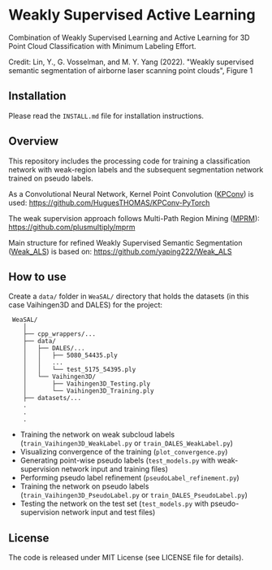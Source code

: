 # Weakly Supervised Active Learning
Combination of Weakly Supervised Learning and Active Learning for 3D Point Cloud Classification with Minimum Labeling Effort.

<p align="center">
  <src="[http://www.fillmurray.com/460/300](https://user-images.githubusercontent.com/51992212/178697796-4d9249c8-599e-4803-9ec8-cb0ae0f163e2.png)">
</p>

Credit: Lin, Y., G. Vosselman, and M. Y. Yang (2022). "Weakly supervised semantic segmentation of airborne laser scanning point clouds", Figure 1


## Installation
Please read the `INSTALL.md` file for installation instructions.


## Overview
This repository includes the processing code for training a classification network with weak-region labels and the subsequent segmentation network trained on pseudo labels. 

As a Convolutional Neural Network, Kernel Point Convolution ([KPConv](https://arxiv.org/abs/1904.08889)) is used:
https://github.com/HuguesTHOMAS/KPConv-PyTorch

The weak supervision approach follows Multi-Path Region Mining ([MPRM](https://arxiv.org/abs/2003.13035)):
https://github.com/plusmultiply/mprm

Main structure for refined Weakly Supervised Semantic Segmentation ([Weak_ALS](https://www.sciencedirect.com/science/article/pii/S0924271622000661)) is based on:
https://github.com/yaping222/Weak_ALS


## How to use
Create a ```data/``` folder in ```WeaSAL/``` directory that holds the datasets (in this case Vaihingen3D and DALES) for the project:
```
 WeaSAL/
    │
    ├── cpp_wrappers/...  
    ├── data/
    │   ├── DALES/...
    │   │   ├── 5080_54435.ply  
    │   │   ...  
    │   │   └── test_5175_54395.ply
    │   └── Vaihingen3D/
    │       ├── Vaihingen3D_Testing.ply 
    │       └── Vaihingen3D_Training.ply
    ├── datasets/...  
    .
    .
    .
```
- Training the network on weak subcloud labels (```train_Vaihingen3D_WeakLabel.py``` or ```train_DALES_WeakLabel.py```)
- Visualizing convergence of the training (```plot_convergence.py```)
- Generating point-wise pseudo labels (```test_models.py``` with weak-supervision network input and training files)
- Performing pseudo label refinement (```pseudoLabel_refinement.py```)
- Training the network on pseudo labels (```train_Vaihingen3D_PseudoLabel.py``` or ```train_DALES_PseudoLabel.py```)
- Testing the network on the test set (```test_models.py``` with pseudo-supervision network input and test files)


## License
The code is released under MIT License (see LICENSE file for details).
